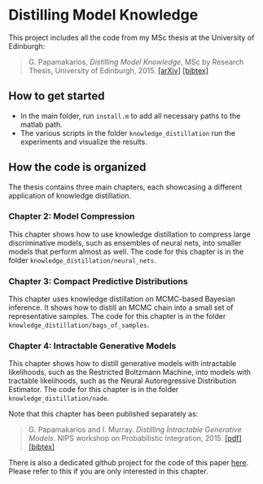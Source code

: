 # Distilling Model Knowledge

This project includes all the code from my MSc thesis at the University of Edinburgh:

> G. Papamakarios, _Distilling Model Knowledge_, MSc by Research Thesis, University of Edinburgh, 2015.
[[arXiv]](https://arxiv.org/abs/1510.02437) [[bibtex]](https://gpapamak.github.io/bibtex/distilling_model_knowledge.bib)

## How to get started

* In the main folder, run `install.m` to add all necessary paths to the matlab path.
* The various scripts in the folder `knowledge_distillation` run the experiments and visualize the results.

## How the code is organized

The thesis contains three main chapters, each showcasing a different application of knowledge distillation.

### Chapter 2: Model Compression

This chapter shows how to use knowledge distillation to compress large discriminative models, such as ensembles of neural nets, into smaller models that perform almost as well. The code for this chapter is in the folder `knowledge_distillation/neural_nets`.

### Chapter 3: Compact Predictive Distributions

This chapter uses knowledge distillation on MCMC-based Bayesian inference. It shows how to distill an MCMC chain into a small set of representative samples. The code for this chapter is in the folder `knowledge_distillation/bags_of_samples`.

### Chapter 4: Intractable Generative Models

This chapter shows how to distill generative models with intractable likelihoods, such as the Restricted Boltzmann Machine, into models with tractable likelihoods, such as the Neural Autoregressive Distribution Estimator. The code for this chapter is in the folder `knowledge_distillation/nade`.

Note that this chapter has been published separately as:

> G. Papamakarios and I. Murray. _Distilling Intractable Generative Models_. NIPS workshop on Probabilistic Integration, 2015.
[[pdf]](http://homepages.inf.ed.ac.uk/s1459647/papers/distilling_generative_models.pdf) [[bibtex]](http://homepages.inf.ed.ac.uk/s1459647/bibtex/distilling_generative_models.bib)

There is also a dedicated github project for the code of this paper [here](https://github.com/gpapamak/distilling_intractable_generative_models). Please refer to this if you are only interested in this chapter.




